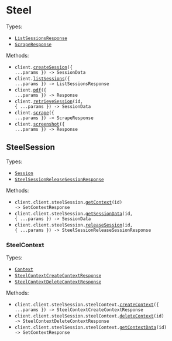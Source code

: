 # Steel

Types:

- <code><a href="./src/resources/top-level.ts">ListSessionsResponse</a></code>
- <code><a href="./src/resources/top-level.ts">ScrapeResponse</a></code>

Methods:

- <code title="post /v1/sessions">client.<a href="./src/index.ts">createSession</a>({ ...params }) -> SessionData</code>
- <code title="get /v1/sessions">client.<a href="./src/index.ts">listSessions</a>({ ...params }) -> ListSessionsResponse</code>
- <code title="post /v1/pdf">client.<a href="./src/index.ts">pdf</a>({ ...params }) -> Response</code>
- <code title="get /v1/sessions/{id}">client.<a href="./src/index.ts">retrieveSession</a>(id, { ...params }) -> SessionData</code>
- <code title="post /v1/scrape">client.<a href="./src/index.ts">scrape</a>({ ...params }) -> ScrapeResponse</code>
- <code title="post /v1/screenshot">client.<a href="./src/index.ts">screenshot</a>({ ...params }) -> Response</code>

## SteelSession

Types:

- <code><a href="./src/resources/top-level/steel-session/steel-session.ts">Session</a></code>
- <code><a href="./src/resources/top-level/steel-session/steel-session.ts">SteelSessionReleaseSessionResponse</a></code>

Methods:

- <code title="get /v1/context/{id}">client.client.steelSession.<a href="./src/resources/top-level/steel-session/steel-session.ts">getContext</a>(id) -> GetContextResponse</code>
- <code title="get /v1/sessions/{id}">client.client.steelSession.<a href="./src/resources/top-level/steel-session/steel-session.ts">getSessionData</a>(id, { ...params }) -> SessionData</code>
- <code title="get /v1/sessions/{id}/release">client.client.steelSession.<a href="./src/resources/top-level/steel-session/steel-session.ts">releaseSession</a>(id, { ...params }) -> SteelSessionReleaseSessionResponse</code>

### SteelContext

Types:

- <code><a href="./src/resources/top-level/steel-session/steel-context.ts">Context</a></code>
- <code><a href="./src/resources/top-level/steel-session/steel-context.ts">SteelContextCreateContextResponse</a></code>
- <code><a href="./src/resources/top-level/steel-session/steel-context.ts">SteelContextDeleteContextResponse</a></code>

Methods:

- <code title="post /v1/context">client.client.steelSession.steelContext.<a href="./src/resources/top-level/steel-session/steel-context.ts">createContext</a>({ ...params }) -> SteelContextCreateContextResponse</code>
- <code title="delete /v1/context/{id}">client.client.steelSession.steelContext.<a href="./src/resources/top-level/steel-session/steel-context.ts">deleteContext</a>(id) -> SteelContextDeleteContextResponse</code>
- <code title="get /v1/context/{id}">client.client.steelSession.steelContext.<a href="./src/resources/top-level/steel-session/steel-context.ts">getContextData</a>(id) -> GetContextResponse</code>
